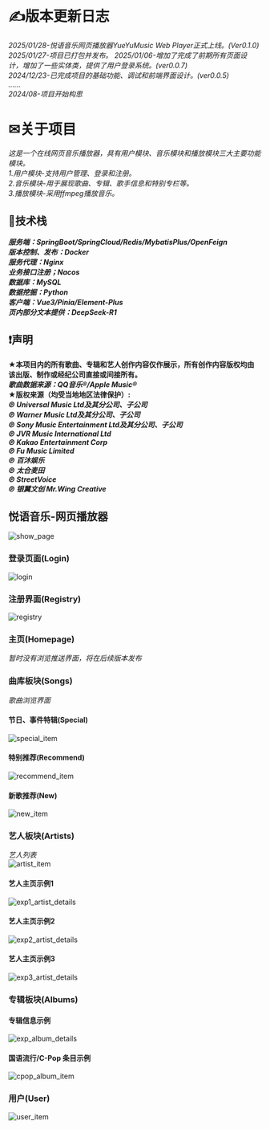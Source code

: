 # ✍版本更新日志
*2025/01/28-悦语音乐网页播放器YueYuMusic Web Player正式上线。(Ver0.1.0)*  
*2025/01/27-项目已打包并发布。*
*2025/01/06-增加了完成了前期所有页面设计，增加了一些实体类，提供了用户登录系统。(ver0.0.7)*  
*2024/12/23-已完成项目的基础功能、调试和前端界面设计。(ver0.0.5)*   
*......*  
*2024/08-项目开始构思*  
# ✉关于项目
*这是一个在线网页音乐播放器，具有用户模块、音乐模块和播放模块三大主要功能模块。*  
*1.用户模块-支持用户管理、登录和注册。*  
*2.音乐模块-用于展现歌曲、专辑、歌手信息和特别专栏等。*  
*3.播放模块-采用ffmpeg播放音乐。*  
## 🚀技术栈
***服务端：SpringBoot/SpringCloud/Redis/MybatisPlus/OpenFeign***  
***版本控制、发布：Docker***  
***服务代理：Nginx***  
***业务接口注册；Nacos***  
***数据库：MySQL***  
***数据挖掘：Python***  
***客户端：Vue3/Pinia/Element-Plus***  
***页内部分文本提供：DeepSeek-R1***  
## ❗声明  
**★本项目内的所有歌曲、专辑和艺人创作内容仅作展示，所有创作内容版权均由该出版、制作或经纪公司直接或间接所有。**  
***歌曲数据来源：QQ音乐®/Apple Music®***  
**★版权来源（均受当地地区法律保护）:**  
***℗ Universal Music Ltd及其分公司、子公司***  
***℗ Warner Music Ltd及其分公司、子公司***  
***℗ Sony Music Entertainment Ltd及其分公司、子公司***  
***℗ JVR Music International Ltd***  
***℗ Kakao Entertainment Corp***  
***℗ Fu Music Limited***  
***℗ 百沐娱乐***  
***℗ 太合麦田***  
***℗ StreetVoice***  
***℗ 银翼文创 Mr.Wing Creative***  
## 悦语音乐-网页播放器  
![show_page](https://github.com/user-attachments/assets/c57c1637-3734-4ae9-bedb-e3db9efca82f)  

### 登录页面(Login)  
![login](https://github.com/user-attachments/assets/79306639-738f-4512-a7d6-434f0ebfd0fa)
### 注册界面(Registry)  
![registry](https://github.com/user-attachments/assets/b9a502c9-3c83-422a-89b1-7ada838861fd)
### 主页(Homepage)
*暂时没有浏览推送界面，将在后续版本发布*  
### 曲库板块(Songs)  
*歌曲浏览界面*
#### 节日、事件特辑(Special)  
![special_item](https://github.com/user-attachments/assets/2b626f1a-e9c9-4775-8eb0-b4219156dce6)  
#### 特别推荐(Recommend)  
![recommend_item](https://github.com/user-attachments/assets/32b98206-74b1-4f0d-ab46-9728c72cc08c)  
#### 新歌推荐(New)  
![new_item](https://github.com/user-attachments/assets/0d268328-aebe-422f-a645-fc443f600c1c)  
### 艺人板块(Artists)  
*艺人列表*  
![artist_item](https://github.com/user-attachments/assets/d9dc7156-abed-4806-a1cf-9dce26233c0a)  
#### 艺人主页示例1  
![exp1_artist_details](https://github.com/user-attachments/assets/6bff0722-5d1e-4a21-8d66-139e5e1e78a5)  
#### 艺人主页示例2  
![exp2_artist_details](https://github.com/user-attachments/assets/e74ae1b7-4bda-456c-b5f4-77bed382de2d)  
#### 艺人主页示例3  
![exp3_artist_details](https://github.com/user-attachments/assets/2c794458-86bc-440e-bd28-8a0445c0f503)  
### 专辑板块(Albums)  
#### 专辑信息示例  
![exp_album_details](https://github.com/user-attachments/assets/db7e1c8c-7422-4877-b444-0fc458972e6e)  
#### 国语流行/C-Pop 条目示例
![cpop_album_item](https://github.com/user-attachments/assets/27e2d449-b0bb-4ed6-bb96-930333fc2874)  
### 用户(User)  
![user_item](https://github.com/user-attachments/assets/3f094186-3d0d-4afa-86b4-0b58c4275dc2)  

